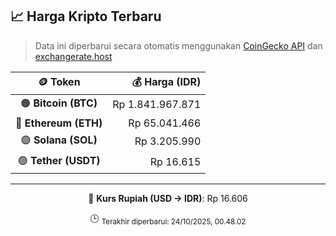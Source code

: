 

<!-- HARGA_KRIPTO -->
## 📈 Harga Kripto Terbaru

> Data ini diperbarui secara otomatis menggunakan [CoinGecko API](https://www.coingecko.com/) dan [exchangerate.host](https://exchangerate.host/)

<div align="center">

| 🪙 Token | 💰 Harga (IDR) |
|:------:|---------------:|
| 🟠 **Bitcoin (BTC)**   | Rp 1.841.967.871 |
| 🔵 **Ethereum (ETH)**  | Rp 65.041.466 |
| 🟣 **Solana (SOL)**    | Rp 3.205.990 |
| 🟢 **Tether (USDT)**   | Rp 16.615 |

---

💱 **Kurs Rupiah (USD → IDR)**: Rp 16.606

🕒 <sub>Terakhir diperbarui: 24/10/2025, 00.48.02</sub>

</div>
<!-- /HARGA_KRIPTO -->